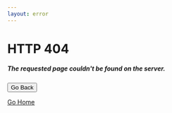 ```yaml
---
layout: error
---
```

# HTTP 404
##### The requested page couldn't be found on the server.


<button class="btn btn-primary btn-block" type="button" onclick="history.back(-1)">Go Back</button>

<a class="btn btn-block" role="button" href="index.html">Go Home</a>

